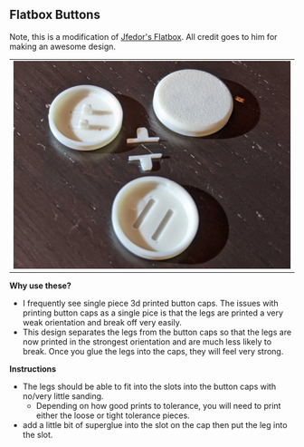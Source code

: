 Flatbox Buttons
-----------------
Note, this is a modification of [Jfedor's Flatbox](https://github.com/jfedor2/flatbox).  All credit goes to him for making an awesome design.  

<table width=100%>
<TR>
<TD width=100% align="center"><img src="images/buttons.jpg"></TD>
</TR>
</TABLE>

**Why use these?**
- I frequently see single piece 3d printed button caps.  The issues with printing button caps as a single pice is that the legs are printed a very weak orientation and break off very easily.  
- This design separates the legs from the button caps so that the legs are now printed in the strongest orientation and are much less likely to break.  Once you glue the legs into the caps, they will feel very strong.


**Instructions**
- The legs should be able to fit into the slots into the button caps with no/very little sanding.
  - Depending on how good prints to tolerance, you will need to print either the loose or tight tolerance pieces.  
- add a little bit of superglue into the slot on the cap then put the leg into the slot.  
